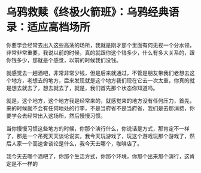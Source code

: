 # 乌鸦救赎《终极火箭班》：乌鸦经典语录：适应高档场所

你要学会经常去出入这些高荡的场所，我就是刚才那个里面有何无视一个分水领，非常非常重要，我说以前的时候，真的就跟你这个钱多少，什么有多大关系的，跟你钱多少，那就是个感觉，以前的时候我们没钱。

就感觉去一趟酒吧，非常非常少钱，但是后来就通过，不管是朋友带我们老想去这个地方，老想去的地方，后来发现就是这个地方我们现在它去一次太重，你真的就是想去就去了，想去就去了，就是，我们首先那个状态你知道吗。

就是，这个地方，这个地方我是经常来的，就感觉来的地方没有任何压力，首先，来的时候就不会有任何地处的行李，不是当府省不是当府省，我们是去那消费，你要学会去经常出入这场所，然后慢慢习惯。

当你慢慢习惯这些地方的时候，你那个演行什么，你说话是方式，那肯定不一样了，那是一个吊死天天谈论说实，我今天玩游戏了，玩这个游戏玩那个游戏了，然后人家一个高速舍谈论是什么，我今天去哪个，咖啡店了。

我今天去哪个酒吧了，你那个生活方式，你那个环境，你那个出来那个演行，这肯定是不一样的